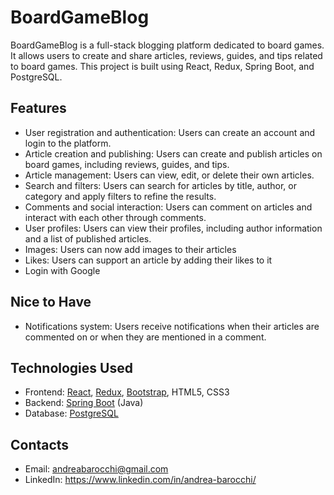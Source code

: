 # BoardGameBlog

BoardGameBlog is a full-stack blogging platform dedicated to board games. It allows users to create and share articles, reviews, guides, and tips related to board games. This project is built using React, Redux, Spring Boot, and PostgreSQL.

## Features

- User registration and authentication: Users can create an account and login to the platform.
- Article creation and publishing: Users can create and publish articles on board games, including reviews, guides, and tips.
- Article management: Users can view, edit, or delete their own articles.
- Search and filters: Users can search for articles by title, author, or category and apply filters to refine the results.
- Comments and social interaction: Users can comment on articles and interact with each other through comments.
- User profiles: Users can view their profiles, including author information and a list of published articles.
- Images: Users can now add images to their articles
- Likes: Users can support an article by adding their likes to it
- Login with Google
  
## Nice to Have

- Notifications system: Users receive notifications when their articles are commented on or when they are mentioned in a comment.

## Technologies Used

- Frontend: [React](https://reactjs.org/), [Redux](https://redux.js.org/), [Bootstrap](https://getbootstrap.com/), HTML5, CSS3
- Backend: [Spring Boot](https://spring.io/projects/spring-boot) (Java)
- Database: [PostgreSQL](https://www.postgresql.org/)

## Contacts
- Email: andreabarocchi@gmail.com
- LinkedIn: https://www.linkedin.com/in/andrea-barocchi/
